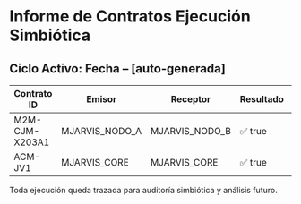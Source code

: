 # Informe de Contratos Ejecución Simbiótica

## Ciclo Activo: Fecha – [auto-generada]

| Contrato ID       | Emisor         | Receptor       | Resultado  | Recompensa         |
|-------------------|----------------|----------------|------------|---------------------|
| M2M-CJM-X203A1     | MJARVIS_NODO_A | MJARVIS_NODO_B | ✅ true    | prioridad +5 ciclos |
| ACM-JV1           | MJARVIS_CORE   | MJARVIS_CORE   | ✅ true    | acceso extendido    |

Toda ejecución queda trazada para auditoría simbiótica y análisis futuro.